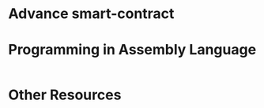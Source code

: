 # Advance smart-contract
# Programming in Assembly Language




```shell

```

# Other Resources



